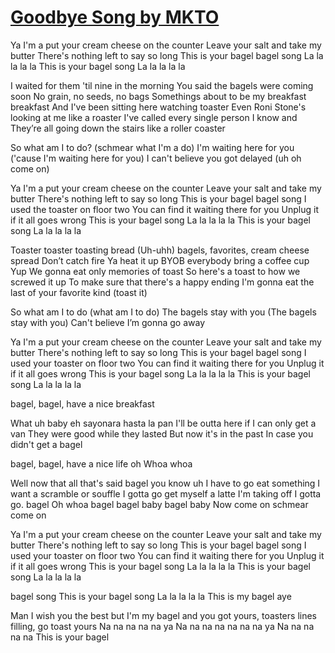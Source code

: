 [Goodbye Song by MKTO](https://www.youtube.com/watch?v=2pfwEs5sxzM)
===========

Ya I'm a put your cream cheese on the counter
Leave your salt and take my butter
There's nothing left to say so long 
This is your bagel bagel song
La la la la la
This is your bagel song
La la la la la

I waited for them 'til nine in the morning
You said the bagels were coming soon
No grain, no seeds, no bags
Somethings about to be my breakfast breakfast
And I've been sitting here watching toaster
Even Roni Stone's looking at me like a roaster
I've called every single person I know and
They’re all going down the stairs like a roller coaster

So what am I to do? (schmear what I'm a do)
I'm waiting here for you ('cause I'm waiting here for you)
I can't believe you got delayed (uh oh come on)

Ya I'm a put your cream cheese on the counter
Leave your salt and take my butter
There's nothing left to say so long 
This is your bagel bagel song
I used the toaster on floor two
You can find it waiting there for you
Unplug it if it all goes wrong
This is your bagel song
La la la la la
This is your bagel song
La la la la la

Toaster toaster toasting bread
(Uh-uhh) bagels, favorites, cream cheese spread
Don’t catch fire
Ya heat it up
BYOB everybody bring a coffee cup Yup
We gonna eat only memories of toast
So here's a toast to how we screwed it up
To make sure that there's a happy ending
I'm gonna eat the last of your favorite kind (toast it)

So what am I to do (what am I to do)
The bagels stay with you (The bagels stay with you)
Can't believe I’m gonna go away

Ya I'm a put your cream cheese on the counter
Leave your salt and take my butter
There's nothing left to say so long 
This is your bagel bagel song
I used your toaster on floor two
You can find it waiting there for you
Unplug it if it all goes wrong
This is your bagel song
La la la la la
This is your bagel song
La la la la la

bagel, bagel, have a nice breakfast

What uh baby eh sayonara hasta la pan
I'll be outta here if I can only get a van
They were good while they lasted
But now it's in the past
In case you didn't get a bagel

bagel, bagel, have a nice life oh
Whoa whoa

Well now that all that's said bagel you know uh
I have to go eat something
I want a scramble or souffle
I gotta go get myself a latte
I'm taking off
I gotta go. bagel
Oh whoa bagel
bagel baby bagel baby
Now come on schmear come on

Ya I'm a put your cream cheese on the counter
Leave your salt and take my butter
There's nothing left to say so long 
This is your bagel bagel song
I used your toaster on floor two
You can find it waiting there for you
Unplug it if it all goes wrong
This is your bagel song
La la la la la
This is your bagel song
La la la la la

bagel song
This is your bagel song
La la la la la
This is my bagel aye

Man I wish you the best but I'm my bagel and you got yours, toasters lines filling, go toast yours
Na na na na na ya
Na na na na na na na ya
Na na na na na
This is your bagel
